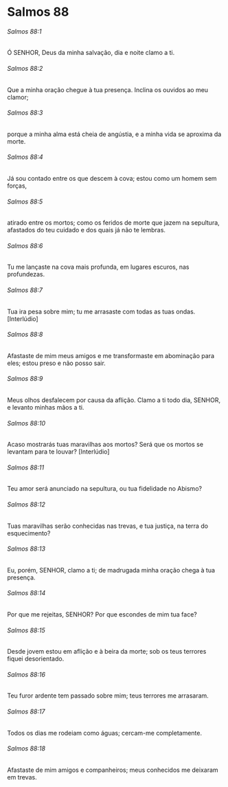 # Salmos 88

###### Salmos 88:1

Ó SENHOR, Deus da minha salvação, dia e noite clamo a ti.

###### Salmos 88:2

Que a minha oração chegue à tua presença. Inclina os ouvidos ao meu clamor;

###### Salmos 88:3

porque a minha alma está cheia de angústia, e a minha vida se aproxima da morte.

###### Salmos 88:4

Já sou contado entre os que descem à cova; estou como um homem sem forças,

###### Salmos 88:5

atirado entre os mortos; como os feridos de morte que jazem na sepultura, afastados do teu cuidado e dos quais já não te lembras.

###### Salmos 88:6

Tu me lançaste na cova mais profunda, em lugares escuros, nas profundezas.

###### Salmos 88:7

Tua ira pesa sobre mim; tu me arrasaste com todas as tuas ondas. [Interlúdio]

###### Salmos 88:8

Afastaste de mim meus amigos e me transformaste em abominação para eles; estou preso e não posso sair.

###### Salmos 88:9

Meus olhos desfalecem por causa da aflição. Clamo a ti todo dia, SENHOR, e levanto minhas mãos a ti.

###### Salmos 88:10

Acaso mostrarás tuas maravilhas aos mortos? Será que os mortos se levantam para te louvar? [Interlúdio]

###### Salmos 88:11

Teu amor será anunciado na sepultura, ou tua fidelidade no Abismo?

###### Salmos 88:12

Tuas maravilhas serão conhecidas nas trevas, e tua justiça, na terra do esquecimento?

###### Salmos 88:13

Eu, porém, SENHOR, clamo a ti; de madrugada minha oração chega à tua presença.

###### Salmos 88:14

Por que me rejeitas, SENHOR? Por que escondes de mim tua face?

###### Salmos 88:15

Desde jovem estou em aflição e à beira da morte; sob os teus terrores fiquei desorientado.

###### Salmos 88:16

Teu furor ardente tem passado sobre mim; teus terrores me arrasaram.

###### Salmos 88:17

Todos os dias me rodeiam como águas; cercam-me completamente.

###### Salmos 88:18

Afastaste de mim amigos e companheiros; meus conhecidos me deixaram em trevas.

